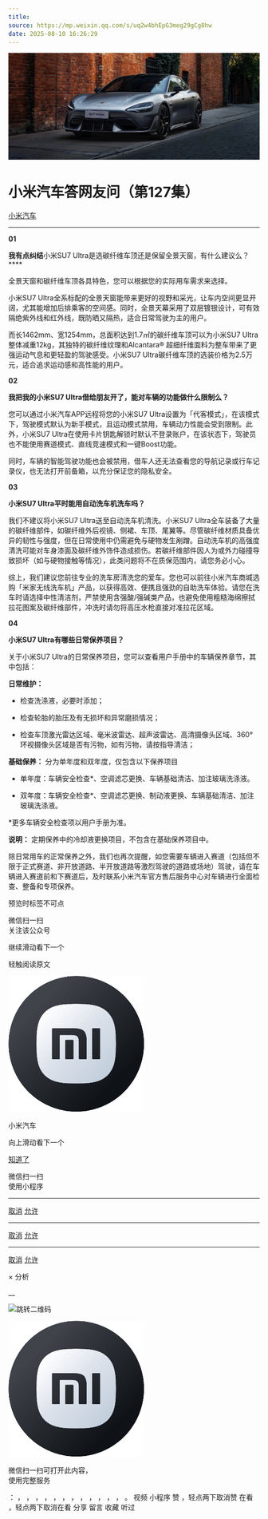 ```yaml
---
title: 
source: https://mp.weixin.qq.com/s/uq2w4bhEpG3meg29gCg8hw
date: 2025-08-10 16:26:29
---
```


![cover_image](images/img_f1b20971.jpg)


#  小米汽车答网友问（第127集）


[ 小米汽车 ](<javascript:void\(0\);>)

______

  

****01 ‍****

**我有点纠结**小米SU7 Ultra是选碳纤维车顶还是保留全景天窗，有什么建议么？****

全景天窗和碳纤维车顶各具特色，您可以根据您的实际用车需求来选择。

小米SU7 Ultra全系标配的全景天窗能带来更好的视野和采光，让车内空间更显开阔，尤其能增加后排乘客的空间感。同时，全景天幕采用了双层镀银设计，可有效隔绝紫外线和红外线，既防晒又隔热，适合日常驾驶为主的用户。

而长1462mm、宽1254mm，总面积达到1.7㎡的碳纤维车顶可以为小米SU7 Ultra整体减重12kg，其独特的碳纤维纹理和Alcantara® 超细纤维面料为整车带来了更强运动气息和更轻盈的驾驶感受。小米SU7 Ultra碳纤维车顶的选装价格为2.5万元，适合追求运动感和高性能的用户。

  

**02**

**我把我的小米SU7 Ultra借给朋友开了，能对车辆的功能做什么限制么？**

您可以通过小米汽车APP远程将您的小米SU7 Ultra设置为「代客模式」，在该模式下，驾驶模式默认为新手模式，且运动模式禁用，车辆动力性能会受到限制。此外，小米SU7 Ultra在使用卡片钥匙解锁时默认不登录账户，在该状态下，驾驶员也不能使用赛道模式、直线竞速模式和一键Boost功能。

同时，车辆的智能驾驶功能也会被禁用，借车人还无法查看您的导航记录或行车记录仪，也无法打开前备箱，以充分保证您的隐私安全。

  

**03**

**小米SU7 Ultra平时能用自动洗车机洗车吗？**

我们不建议将小米SU7 Ultra送至自动洗车机清洗。小米SU7 Ultra全车装备了大量的碳纤维部件，如碳纤维外后视镜、侧裙、车顶、尾翼等。尽管碳纤维材质具备优异的韧性与强度，但在日常使用中仍需避免与硬物发生剐蹭。自动洗车机的高强度清洗可能对车身漆面及碳纤维外饰件造成损伤。若碳纤维部件因人为或外力碰撞导致损坏（如与硬物接触等情况），此类问题将不在质保范围内，请您务必小心。

综上，我们建议您前往专业的洗车房清洗您的爱车。您也可以前往小米汽车商城选购「米家无线洗车机」产品，以获得高效、便携且强劲的自助洗车体验。请您在洗车时请选择中性清洁剂，严禁使用含强酸/强碱类产品，也避免使用粗糙海绵擦拭拉花图案及碳纤维部件，冲洗时请勿将高压水枪直接对准拉花区域。

  

****04****

**小米SU7 Ultra有哪些日常保养项目？**

关于小米SU7 Ultra的日常保养项目，您可以查看用户手册中的车辆保养章节，其中包括：

**日常维护：**

  * 检查洗涤液，必要时添加；

  * 检查轮胎的胎压及有无损坏和异常磨损情况；

  * 检查车顶激光雷达区域、毫米波雷达、超声波雷达、高清摄像头区域、360°环视摄像头区域是否有污物，如有污物，请按指导清洁；

**基础保养：** 分为单年度和双年度，仅包含以下保养项目

  * 单年度：车辆安全检查*、空调滤芯更换、车辆基础清洁、加注玻璃洗涤液。

  * 双年度：车辆安全检查*、空调滤芯更换、制动液更换、车辆基础清洁、加注玻璃洗涤液。

*更多车辆安全检查项以用户手册为准。

**说明：** 定期保养中的冷却液更换项目，不包含在基础保养项目中。

除日常用车的正常保养之外，我们也再次提醒，如您需要车辆进入赛道（包括但不限于正式赛道、非开放道路、半开放道路等激烈驾驶的道路或场地）驾驶，请在车辆进入赛道前和下赛道后，及时联系小米汽车官方售后服务中心对车辆进行全面检查、整备和专项保养。

  

  

  

  

[](<>)[](<>)

预览时标签不可点

微信扫一扫  
关注该公众号

继续滑动看下一个

轻触阅读原文

![img_97d833da.jpg](images/img_97d833da.jpg)

小米汽车 

向上滑动看下一个

[知道了](<javascript:;>)

微信扫一扫  
使用小程序

****

[取消](<javascript:void\(0\);>) [允许](<javascript:void\(0\);>)

****

[取消](<javascript:void\(0\);>) [允许](<javascript:void\(0\);>)

****

[取消](<javascript:void\(0\);>) [允许](<javascript:void\(0\);>)

× 分析

__

![跳转二维码]()

![作者头像](images/img_97d833da.jpg)

微信扫一扫可打开此内容，  
使用完整服务

： ， ， ， ， ， ， ， ， ， ， ， ， 。 视频 小程序 赞 ，轻点两下取消赞 在看 ，轻点两下取消在看 分享 留言 收藏 听过
